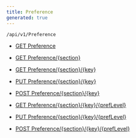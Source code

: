 ```yaml
---
title: Preference
generated: true
---
```


```http
/api/v1/Preference
```




* [GET Preference](v1Preference_GetSections.md)

* [GET Preference/{section}](v1Preference_GetKeysInSection.md)

* [GET Preference/{section}/{key}](v1Preference_GetPrefValue.md)

* [PUT Preference/{section}/{key}](v1Preference_SetPrefValue.md)

* [POST Preference/{section}/{key}](v1Preference_SetPrefValue_POST.md)

* [GET Preference/{section}/{key}/{prefLevel}](v1Preference_GetPrefValueAtLevel.md)

* [PUT Preference/{section}/{key}/{prefLevel}](v1Preference_SetPrefValueAtLevel.md)

* [POST Preference/{section}/{key}/{prefLevel}](v1Preference_SetPrefValueAtLevel_POST.md)